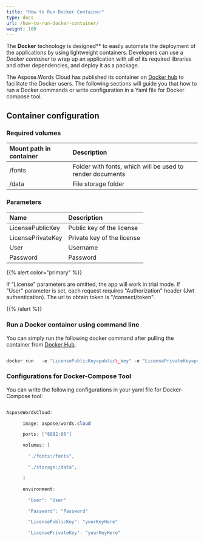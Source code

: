 ```yaml
---
title: "How to Run Docker Container"
type: docs
url: /how-to-run-docker-container/
weight: 100
---
```




The **Docker** technology is designed** to easily automate the deployment of the applications by using lightweight containers. Developers can use a *Docker container* to wrap up an application with all of its required libraries and other dependencies, and deploy it as a package.

The Aspose.Words Cloud has published its container on [Docker hub](https://hub.docker.com/r/aspose/words-cloud) to facilitate the Docker users. The following sections will guide you that how to run a Docker commands or write configuration in a Yaml file for Docker compose tool.
## **Container configuration**

### **Required volumes**


|**Mount path in container**|**Description**|
| :- | :- |
|/fonts|Folder with fonts, which will be used to render documents|
|/data|File storage folder|

### **Parameters**


|**Name**|**Description**|
| :- | :- |
|LicensePublicKey|Public key of the license|
|LicensePrivateKey|Private key of the license|
|User|Username|
|Password|Password|
{{% alert color="primary" %}} 

If "License" parameters are omitted, the app will work in trial mode. If "User" parameter is set, each request requires "Authorization" header (Jwt authentication). The url to obtain token is "/connect/token".

{{% /alert %}} 
### **Run a Docker container using command line**
You can simply run the following docker command after pulling the container from [Docker Hub](https://href.li/?https://hub.docker.com/r/aspose/words-cloud).

```java

docker run   -e "LicensePublicKey=public\_key" -e "LicensePrivateKey=private\_key" -v "/fonts:/fonts" -v "/data:/data" aspose/words.cloud

```


### **Configurations for Docker-Compose Tool**
You can write the following configurations in your yaml file for Docker-Compose tool:

```java

AsposeWordsCloud:

      image: aspose/words.cloud

      ports: ["8082:80"]

      volumes: [

        "./fonts:/fonts",

        "./storage:/data",

      ]

      environment:

        "User": "User"

        "Password": "Password"

        "LicensePublicKey": "yourKeyHere"

        "LicensePrivateKey": "yourKeyHere"

```



